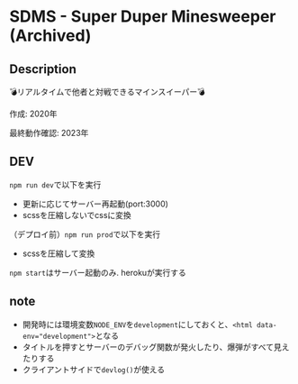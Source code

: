 # SDMS - Super Duper Minesweeper (Archived)

## Description

💣リアルタイムで他者と対戦できるマインスイーパー💣

作成: 2020年

最終動作確認: 2023年

## DEV
`npm run dev`で以下を実行  
- 更新に応じてサーバー再起動(port:3000)
- scssを圧縮しないでcssに変換

（デプロイ前）`npm run prod`で以下を実行
- scssを圧縮して変換

`npm start`はサーバー起動のみ. herokuが実行する

## note
- 開発時には環境変数`NODE_ENV`を`development`にしておくと、`<html data-env="development">`となる
- タイトルを押すとサーバーのデバッグ関数が発火したり、爆弾がすべて見えたりする
- クライアントサイドで`devlog()`が使える
